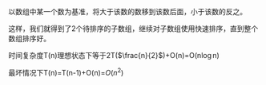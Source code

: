 以数组中某一个数为基准，将大于该数的数移到该数后面，小于该数的反之。

这样，我们就得到了2个待排序的子数组，继续对子数组使用快速排序，直到整个数组排序好。

时间复杂度T(n)理想状态下等于2T($\frac{n}{2}$)+O(n)=O(n$\log$n)

最坏情况下T(n)=T(n-1)+O(n)=$O(n^2)$
